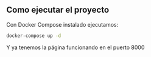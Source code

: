 ## Como ejecutar el proyecto
Con Docker Compose instalado ejecutamos:
```bash
docker-compose up -d
```
Y ya tenemos la página funcionando en el puerto 8000
